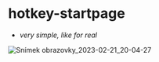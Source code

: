 # hotkey-startpage
- *very simple, like for real*

![Snímek obrazovky_2023-02-21_20-04-27](https://user-images.githubusercontent.com/89579269/220436314-ea933348-b43f-419e-a91c-37159afda21e.png)
